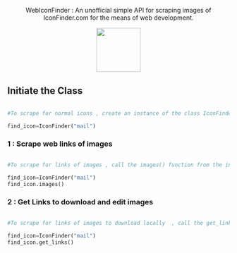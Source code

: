 <p align="center">WebIconFinder : An unofficial simple API for scraping images of IconFinder.com for the means of web development.</p>

<div align="center">
<img src="https://uploads-ssl.webflow.com/5d9ba0eb5f6edb77992a99d0/5e1ef88d24ceb82897e14ec0_182503-512%20(1).png" style="border:1px solid white;" height="100" width="100">
</div>

## Initiate the Class  

```python

#To scrape for normal icons , create an instance of the class IconFinder with the name of the image to search  , for example : 

find_icon=IconFinder("mail")
```

###  1 : Scrape web links of images

```python

#To scrape for links of images , call the images() function from the initialized class , for example : 

find_icon=IconFinder("mail")
find_icon.images()
```

###  2 : Get Links to download and edit images

```python

#To scrape for links of images to download locally  , call the get_links() function from the initialized class , for example : 

find_icon=IconFinder("mail")
find_icon.get_links()
```
